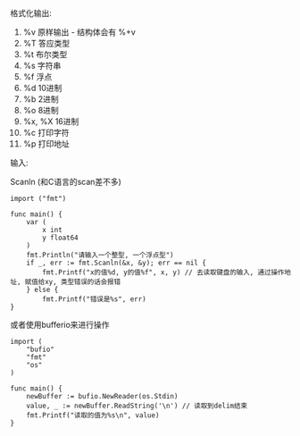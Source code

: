 格式化输出:

1. %v 原样输出 - 结构体会有 %+v
2. %T 答应类型
3. %t 布尔类型
4. %s 字符串
5. %f 浮点
6. %d 10进制
7. %b 2进制
8. %o 8进制
9. %x, %X 16进制
10. %c 打印字符
11. %p 打印地址


输入:

Scanln (和C语言的scan差不多)

```golang
import ("fmt")

func main() {
	var (
		x int
		y float64
	)
	fmt.Println("请输入一个整型, 一个浮点型")
	if _, err := fmt.Scanln(&x, &y); err == nil {
		fmt.Printf("x的值%d, y的值%f", x, y) // 去读取键盘的输入, 通过操作地址, 赋值给xy, 类型错误的话会报错
	} else {
		fmt.Printf("错误是%s", err)
}
```

或者使用bufferio来进行操作


```golang
import (
	"bufio"
	"fmt"
	"os"
)

func main() {
	newBuffer := bufio.NewReader(os.Stdin)
	value, _ := newBuffer.ReadString('\n') // 读取到delim结束
    fmt.Printf("读取的值为%s\n", value)
}
```